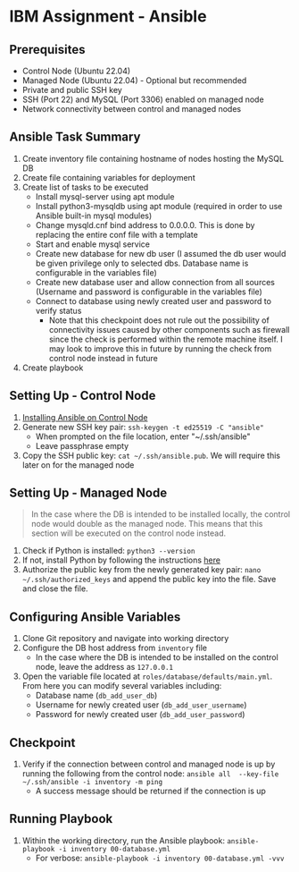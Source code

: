 # IBM Assignment - Ansible
## Prerequisites
- Control Node (Ubuntu 22.04)
- Managed Node (Ubuntu 22.04) - Optional but recommended
- Private and public SSH key
- SSH (Port 22) and MySQL (Port 3306) enabled on managed node
- Network connectivity between control and managed nodes

## Ansible Task Summary
1. Create inventory file containing hostname of nodes hosting the MySQL DB
2. Create file containing variables for deployment
3. Create list of tasks to be executed
    - Install mysql-server using apt module
    - Install python3-mysqldb using apt module (required in order to use Ansible built-in mysql modules)
    - Change mysqld.cnf bind address to 0.0.0.0. This is done by replacing the entire conf file with a template
    - Start and enable mysql service
    - Create new database for new db user (I assumed the db user would be given privilege only to selected dbs. Database name is configurable in the variables file)
    - Create new database user and allow connection from all sources (Username and password is configurable in the variables file)
    - Connect to database using newly created user and password to verify status
        - Note that this checkpoint does not rule out the possibility of connectivity issues caused by other components such as firewall since the check is performed within the remote machine itself. I may look to improve this in future by running the check from control node instead in future
4. Create playbook

## Setting Up - Control Node
1. [Installing Ansible on Control Node](https://docs.ansible.com/ansible/latest/installation_guide/installation_distros.html#installing-ansible-on-ubuntu)
2. Generate new SSH key pair: ```ssh-keygen -t ed25519 -C "ansible"```
    - When prompted on the file location, enter "~/.ssh/ansible"
    - Leave passphrase empty
3. Copy the SSH public key: ```cat ~/.ssh/ansible.pub```. We will require this later on for the managed node

## Setting Up - Managed Node
> In the case where the DB is intended to be installed locally, the control node would double as the managed node. This means that this section will be executed on the control node instead.
1. Check if Python is installed: ```python3 --version```
2. If not, install Python by following the instructions [here](https://phoenixnap.com/kb/how-to-install-python-3-ubuntu)
3. Authorize the public key from the newly generated key pair: ```nano ~/.ssh/authorized_keys``` and append the public key into the file. Save and close the file.

## Configuring Ansible Variables
1. Clone Git repository and navigate into working directory
2. Configure the DB host address from ```inventory``` file
    - In the case where the DB is intended to be installed on the control node, leave the address as ```127.0.0.1```
3. Open the variable file located at ```roles/database/defaults/main.yml```. From here you can modify several variables including:
    - Database name (```db_add_user_db```)
    - Username for newly created user (```db_add_user_username```)
    - Password for newly created user (```db_add_user_password```)

## Checkpoint
1. Verify if the connection between control and managed node is up by running the following from the control node: ```ansible all  --key-file ~/.ssh/ansible -i inventory -m ping```
    - A success message should be returned if the connection is up

## Running Playbook
1. Within the working directory, run the Ansible playbook: ```ansible-playbook -i inventory 00-database.yml```
    - For verbose: ```ansible-playbook -i inventory 00-database.yml -vvv```
